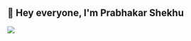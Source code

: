 ## 👋 Hey everyone, I'm Prabhakar Shekhu

<!--
**MishManners/MishManners** is a ✨ _special_ ✨ repository because its `README.md` (this file) appears on your GitHub profile -->

<!-- <img src=""> this is another way you can add in images -->

![](![image](https://user-images.githubusercontent.com/65145790/168547625-798ca90b-7589-4162-8213-30065154ab81.png))


<!-- ![2021-08-10 20-43-14 2021-08-10 20_45_32](https://user-images.githubusercontent.com/65145790/168547625-798ca90b-7589-4162-8213-30065154ab81.png) -->
